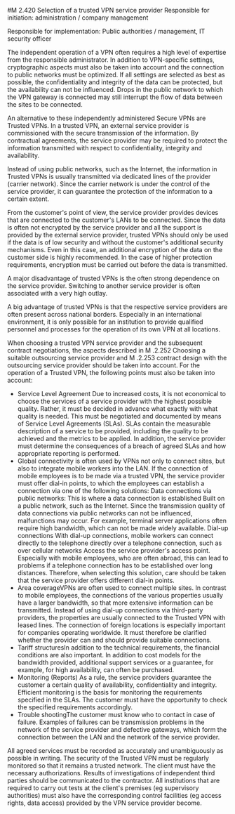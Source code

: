 #M 2.420 Selection of a trusted VPN service provider
Responsible for initiation: administration / company management

Responsible for implementation: Public authorities / management, IT security officer

The independent operation of a VPN often requires a high level of expertise from the responsible administrator. In addition to VPN-specific settings, cryptographic aspects must also be taken into account and the connection to public networks must be optimized. If all settings are selected as best as possible, the confidentiality and integrity of the data can be protected, but the availability can not be influenced. Drops in the public network to which the VPN gateway is connected may still interrupt the flow of data between the sites to be connected.

An alternative to these independently administered Secure VPNs are Trusted VPNs. In a trusted VPN, an external service provider is commissioned with the secure transmission of the information. By contractual agreements, the service provider may be required to protect the information transmitted with respect to confidentiality, integrity and availability.

Instead of using public networks, such as the Internet, the information in Trusted VPNs is usually transmitted via dedicated lines of the provider (carrier network). Since the carrier network is under the control of the service provider, it can guarantee the protection of the information to a certain extent.

From the customer's point of view, the service provider provides devices that are connected to the customer's LANs to be connected. Since the data is often not encrypted by the service provider and all the support is provided by the external service provider, trusted VPNs should only be used if the data is of low security and without the customer's additional security mechanisms. Even in this case, an additional encryption of the data on the customer side is highly recommended. In the case of higher protection requirements, encryption must be carried out before the data is transmitted.

A major disadvantage of trusted VPNs is the often strong dependence on the service provider. Switching to another service provider is often associated with a very high outlay.

A big advantage of trusted VPNs is that the respective service providers are often present across national borders. Especially in an international environment, it is only possible for an institution to provide qualified personnel and processes for the operation of its own VPN at all locations.

When choosing a trusted VPN service provider and the subsequent contract negotiations, the aspects described in M .2.252 Choosing a suitable outsourcing service provider and M .2.253 contract design with the outsourcing service provider should be taken into account. For the operation of a Trusted VPN, the following points must also be taken into account:

* Service Level Agreement Due to increased costs, it is not economical to choose the services of a service provider with the highest possible quality. Rather, it must be decided in advance what exactly with what quality is needed. This must be negotiated and documented by means of Service Level Agreements (SLAs). SLAs contain the measurable description of a service to be provided, including the quality to be achieved and the metrics to be applied. In addition, the service provider must determine the consequences of a breach of agreed SLAs and how appropriate reporting is performed.
* Global connectivity is often used by VPNs not only to connect sites, but also to integrate mobile workers into the LAN. If the connection of mobile employees is to be made via a trusted VPN, the service provider must offer dial-in points, to which the employees can establish a connection via one of the following solutions: Data connections via public networks: This is where a data connection   is established Built on a public network, such as the Internet. Since the transmission quality of data connections via public networks can not be influenced, malfunctions may occur. For example, terminal server applications often require high bandwidth, which can not be made widely available. Dial-up connections With dial-up connections, mobile workers can connect directly to the telephone directly over a telephone connection, such as over cellular networks Access the service provider's access point. Especially with mobile employees, who are often abroad, this can lead to problems if a telephone connection has to be established over long distances. Therefore, when selecting this solution, care should be taken that the service provider offers different dial-in points.
* Area coverageVPNs are often used to connect multiple sites. In contrast to mobile employees, the connections of the various properties usually have a larger bandwidth, so that more extensive information can be transmitted. Instead of using dial-up connections via third-party providers, the properties are usually connected to the Trusted VPN with leased lines. The connection of foreign locations is especially important for companies operating worldwide. It must therefore be clarified whether the provider can and should provide suitable connections.
* Tariff structuresIn addition to the technical requirements, the financial conditions are also important. In addition to cost models for the bandwidth provided, additional support services or a guarantee, for example, for high availability, can often be purchased.
* Monitoring (Reports) As a rule, the service providers guarantee the customer a certain quality of availability, confidentiality and integrity. Efficient monitoring is the basis for monitoring the requirements specified in the SLAs. The customer must have the opportunity to check the specified requirements accordingly.
* Trouble shootingThe customer must know who to contact in case of failure. Examples of failures can be transmission problems in the network of the service provider and defective gateways, which form the connection between the LAN and the network of the service provider.


All agreed services must be recorded as accurately and unambiguously as possible in writing. The security of the Trusted VPN must be regularly monitored so that it remains a trusted network. The client must have the necessary authorizations. Results of investigations of independent third parties should be communicated to the contractor. All institutions that are required to carry out tests at the client's premises (eg supervisory authorities) must also have the corresponding control facilities (eg access rights, data access) provided by the VPN service provider become.



